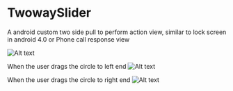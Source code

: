 # TwowaySlider
A android custom two side pull to perform action view, similar to lock screen in android 4.0 or Phone call response view

![Alt text](https://github.com/arunkrishnamurthy/TwowaySlider/blob/master/screenshots/1.png "Sample Output")

When the user drags the circle to left end
![Alt text](https://github.com/arunkrishnamurthy/TwowaySlider/blob/master/screenshots/2.png "Sample Output")

When the user drags the circle to right end
![Alt text](https://github.com/arunkrishnamurthy/TwowaySlider/blob/master/screenshots/3.png "Sample Output")
